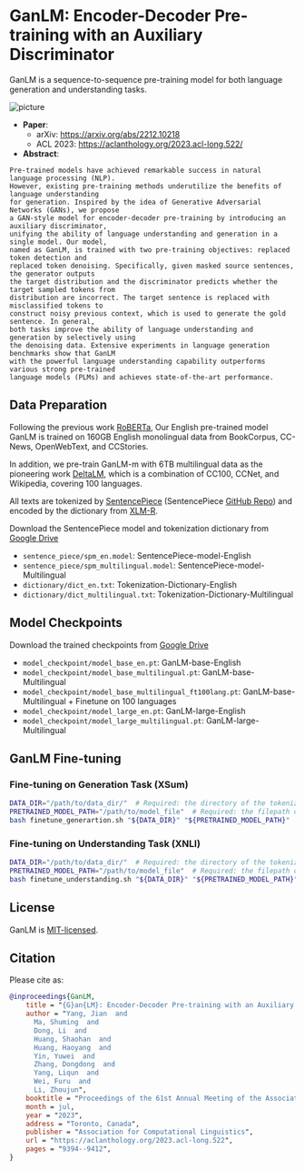 # GanLM: Encoder-Decoder Pre-training with an Auxiliary Discriminator

GanLM is a sequence-to-sequence pre-training model for 
both language generation and understanding tasks.

![picture](https://yuweiyin.com/files/img/2023-07-10-ACL-GanLM.png)

* **Paper**:
  * arXiv: https://arxiv.org/abs/2212.10218
  * ACL 2023: https://aclanthology.org/2023.acl-long.522/
* **Abstract**:

```text
Pre-trained models have achieved remarkable success in natural language processing (NLP). 
However, existing pre-training methods underutilize the benefits of language understanding 
for generation. Inspired by the idea of Generative Adversarial Networks (GANs), we propose 
a GAN-style model for encoder-decoder pre-training by introducing an auxiliary discriminator, 
unifying the ability of language understanding and generation in a single model. Our model, 
named as GanLM, is trained with two pre-training objectives: replaced token detection and 
replaced token denoising. Specifically, given masked source sentences, the generator outputs 
the target distribution and the discriminator predicts whether the target sampled tokens from 
distribution are incorrect. The target sentence is replaced with misclassified tokens to 
construct noisy previous context, which is used to generate the gold sentence. In general, 
both tasks improve the ability of language understanding and generation by selectively using 
the denoising data. Extensive experiments in language generation benchmarks show that GanLM 
with the powerful language understanding capability outperforms various strong pre-trained 
language models (PLMs) and achieves state-of-the-art performance.
```

## Data Preparation

Following the previous work [RoBERTa](https://arxiv.org/pdf/1907.11692.pdf), 
Our English pre-trained model GanLM is trained on 160GB English monolingual data from 
BookCorpus, CC-News, OpenWebText, and CCStories.

In addition, we pre-train GanLM-m with 6TB multilingual data 
as the pioneering work [DeltaLM](https://arxiv.org/pdf/2106.13736.pdf), 
which is a combination of CC100, CCNet, and Wikipedia, covering 100 languages.

All texts are tokenized by [SentencePiece](https://arxiv.org/pdf/1808.06226.pdf) 
(SentencePiece [GitHub Repo](https://github.com/google/sentencepiece)) 
and encoded by the dictionary from [XLM-R](https://arxiv.org/pdf/1911.02116.pdf).

Download the SentencePiece model and tokenization dictionary from [Google Drive](https://drive.google.com/drive/folders/14cf_jLm7Bwz7tb7fd2ZI-SWvdzfQ9aoS?usp=sharing)

* `sentence_piece/spm_en.model`: SentencePiece-model-English
* `sentence_piece/spm_multilingual.model`: SentencePiece-model-Multilingual
* `dictionary/dict_en.txt`: Tokenization-Dictionary-English
* `dictionary/dict_multilingual.txt`: Tokenization-Dictionary-Multilingual


## Model Checkpoints

Download the trained checkpoints from [Google Drive](https://drive.google.com/drive/folders/14cf_jLm7Bwz7tb7fd2ZI-SWvdzfQ9aoS?usp=sharing)

* `model_checkpoint/model_base_en.pt`: GanLM-base-English
* `model_checkpoint/model_base_multilingual.pt`: GanLM-base-Multilingual
* `model_checkpoint/model_base_multilingual_ft100lang.pt`: GanLM-base-Multilingual + Finetune on 100 languages
* `model_checkpoint/model_large_en.pt`: GanLM-large-English
* `model_checkpoint/model_large_multilingual.pt`: GanLM-large-Multilingual


## GanLM Fine-tuning

### Fine-tuning on Generation Task (XSum)

```bash
DATA_DIR="/path/to/data_dir/"  # Required: the directory of the tokenized data file (spm: sentence piece)
PRETRAINED_MODEL_PATH="/path/to/model_file"  # Required: the filepath of the pretrained model checkpoint
bash finetune_generartion.sh "${DATA_DIR}" "${PRETRAINED_MODEL_PATH}"
```

### Fine-tuning on Understanding Task (XNLI)

```bash
DATA_DIR="/path/to/data_dir/"  # Required: the directory of the tokenized data file (spm: sentence piece)
PRETRAINED_MODEL_PATH="/path/to/model_file"  # Required: the filepath of the pretrained model checkpoint
bash finetune_understanding.sh "${DATA_DIR}" "${PRETRAINED_MODEL_PATH}"
```


## License

GanLM is [MIT-licensed](./LICENSE).


## Citation

Please cite as:

```bibtex
@inproceedings{GanLM,
    title = "{G}an{LM}: Encoder-Decoder Pre-training with an Auxiliary Discriminator",
    author = "Yang, Jian  and
      Ma, Shuming  and
      Dong, Li  and
      Huang, Shaohan  and
      Huang, Haoyang  and
      Yin, Yuwei  and
      Zhang, Dongdong  and
      Yang, Liqun  and
      Wei, Furu  and
      Li, Zhoujun",
    booktitle = "Proceedings of the 61st Annual Meeting of the Association for Computational Linguistics (Volume 1: Long Papers)",
    month = jul,
    year = "2023",
    address = "Toronto, Canada",
    publisher = "Association for Computational Linguistics",
    url = "https://aclanthology.org/2023.acl-long.522",
    pages = "9394--9412",
}

```
